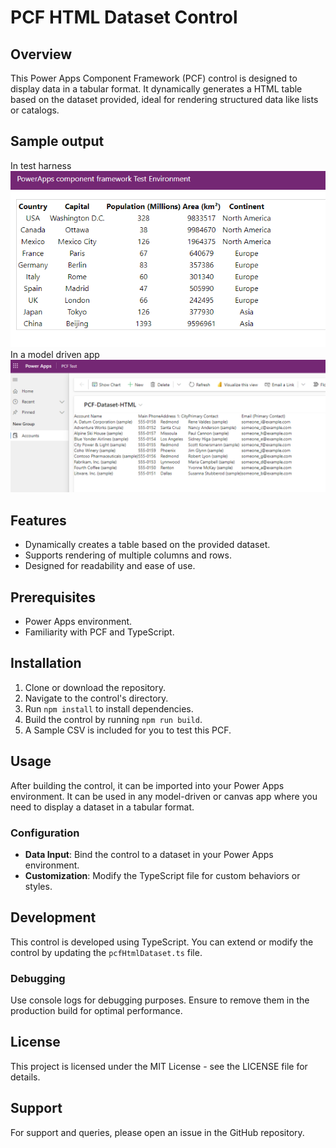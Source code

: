 
# PCF HTML Dataset Control

## Overview
This Power Apps Component Framework (PCF) control is designed to display data in a tabular format. It dynamically generates a HTML table based on the dataset provided, ideal for rendering structured data like lists or catalogs.

## Sample output
In test harness
![Sample of output in test harness](image.png)
In a model driven app
![Sample of output in a model driven app](image-1.png)

## Features
- Dynamically creates a table based on the provided dataset.
- Supports rendering of multiple columns and rows.
- Designed for readability and ease of use.

## Prerequisites
- Power Apps environment.
- Familiarity with PCF and TypeScript.

## Installation
1. Clone or download the repository.
2. Navigate to the control's directory.
3. Run `npm install` to install dependencies.
4. Build the control by running `npm run build`.
5. A Sample CSV is included for you to test this PCF. 

## Usage
After building the control, it can be imported into your Power Apps environment. It can be used in any model-driven or canvas app where you need to display a dataset in a tabular format.

### Configuration
- **Data Input**: Bind the control to a dataset in your Power Apps environment.
- **Customization**: Modify the TypeScript file for custom behaviors or styles.

## Development
This control is developed using TypeScript. You can extend or modify the control by updating the `pcfHtmlDataset.ts` file.

### Debugging
Use console logs for debugging purposes. Ensure to remove them in the production build for optimal performance.

## License
This project is licensed under the MIT License - see the LICENSE file for details.

## Support
For support and queries, please open an issue in the GitHub repository.
